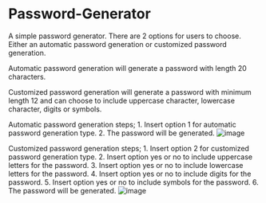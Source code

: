 # Password-Generator
A simple password generator.
There are 2 options for users to choose. Either an automatic password generation or customized password generation.

Automatic password generation will generate a password with length 20 characters.

Customized password generation will generate a password with minimum length 12 and can choose to include uppercase character, lowercase character, digits or symbols.

Automatic password generation steps;
	1. Insert option 1 for automatic password generation type.
  	2. The password will be generated.
![image](https://github.com/user-attachments/assets/ebf46b84-a4ea-4d84-822d-ecaef73967a4)

Customized password generation steps;
	1. Insert option 2 for customized password generation type.
	2. Insert option yes or no to include uppercase letters for the password.
	3. Insert option yes or no to include lowercase letters for the password.
	4. Insert option yes or no to include digits for the password.
	5. Insert option yes or no to include symbols for the password.
	6. The password will be generated.
![image](https://github.com/user-attachments/assets/45543de6-9468-43ad-a78d-63e7f2b879e7)
